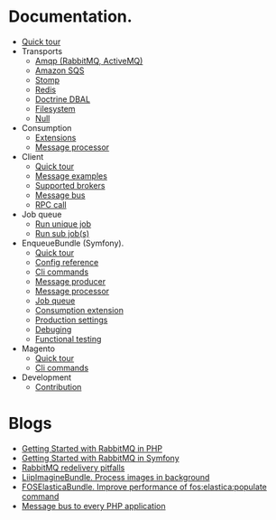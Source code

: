 # Documentation.

* [Quick tour](quick_tour.md)
* Transports
    - [Amqp (RabbitMQ, ActiveMQ)](transport/amqp.md)
    - [Amazon SQS](transport/sqs.md)
    - [Stomp](transport/stomp.md)
    - [Redis](transport/redis.md)
    - [Doctrine DBAL](transport/dbal.md)
    - [Filesystem](transport/filesystem.md)
    - [Null](transport/null.md)
* Consumption
    - [Extensions](consumption/extensions.md)
    - [Message processor](consumption/message_processor.md)
* Client
    - [Quick tour](client/quick_tour.md)
    - [Message examples](client/message_examples.md)
    - [Supported brokers](client/supported_brokers.md)
    - [Message bus](client/message_bus.md)
    - [RPC call](client/rpc_call.md)
* Job queue
    - [Run unique job](job_queue/run_unique_job.md)
    - [Run sub job(s)](job_queue/run_sub_job.md)
* EnqueueBundle (Symfony).  
    - [Quick tour](bundle/quick_tour.md)
    - [Config reference](bundle/config_reference.md)
    - [Cli commands](bundle/cli_commands.md)
    - [Message producer](bundle/message_producer.md)
    - [Message processor](bundle/message_processor.md)
    - [Job queue](bundle/job_queue.md)
    - [Consumption extension](bundle/consumption_extension.md)
    - [Production settings](bundle/production_settings.md)
    - [Debuging](bundle/debuging.md)
    - [Functional testing](bundle/functional_testing.md)
* Magento
    - [Quick tour](magento/quick_tour.md)
    - [Cli commands](magento/cli_commands.md) 
* Development
    - [Contribution](contribution.md)

# Blogs

* [Getting Started with RabbitMQ in PHP](https://blog.forma-pro.com/getting-started-with-rabbitmq-in-php-84d331e20a66)
* [Getting Started with RabbitMQ in Symfony](https://blog.forma-pro.com/getting-started-with-rabbitmq-in-symfony-cb06e0b674f1)
* [RabbitMQ redelivery pitfalls](https://blog.forma-pro.com/rabbitmq-redelivery-pitfalls-440e0347f4e0)
* [LiipImagineBundle. Process images in background](https://blog.forma-pro.com/liipimaginebundle-process-images-in-background-3838c0ed5234)
* [FOSElasticaBundle. Improve performance of fos:elastica:populate command](https://github.com/php-enqueue/enqueue-elastica-bundle)
* [Message bus to every PHP application](https://blog.forma-pro.com/message-bus-to-every-php-application-42a7d3fbb30b)
